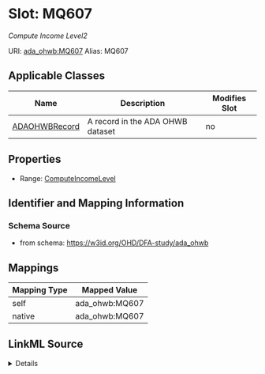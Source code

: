 

# Slot: MQ607 


_Compute Income Level2_





URI: [ada_ohwb:MQ607](https://w3id.org/OHD/DFA-study/ada_ohwb/MQ607)
Alias: MQ607

<!-- no inheritance hierarchy -->





## Applicable Classes

| Name | Description | Modifies Slot |
| --- | --- | --- |
| [ADAOHWBRecord](ADAOHWBRecord.md) | A record in the ADA OHWB dataset |  no  |







## Properties

* Range: [ComputeIncomeLevel](ComputeIncomeLevel.md)





## Identifier and Mapping Information







### Schema Source


* from schema: https://w3id.org/OHD/DFA-study/ada_ohwb




## Mappings

| Mapping Type | Mapped Value |
| ---  | ---  |
| self | ada_ohwb:MQ607 |
| native | ada_ohwb:MQ607 |




## LinkML Source

<details>
```yaml
name: MQ607
description: Compute Income Level2
from_schema: https://w3id.org/OHD/DFA-study/ada_ohwb
rank: 1000
alias: MQ607
domain_of:
- ADA_OHWBRecord
range: ComputeIncomeLevel

```
</details>